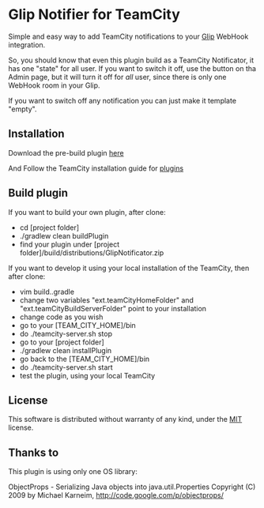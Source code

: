 # Glip Notifier for TeamCity
Simple and easy way to add TeamCity notifications to your [Glip](https://glip.com) WebHook integration.

So, you should know that even this plugin build as a TeamCity Notificator, it has one "state" for all user.
If you want to switch it off, use the button on tha Admin page, but it will turn it off for _all_ user, since
there is only one WebHook room in your Glip.

If you want to switch off any notification you can just make it template "empty".

## Installation
Download the  pre-build plugin [here](link?)

And Follow the TeamCity installation guide for [plugins](https://confluence.jetbrains.com/display/TCD9/Installing+Additional+Plugins)

## Build plugin

If you want to build your own plugin, after clone:

* cd [project folder]
* ./gradlew clean buildPlugin
* find your plugin under [project folder]/build/distributions/GlipNotificator.zip

If you want to develop it using your local installation of the TeamCity, then after clone:

* vim build..gradle
* change two variables "ext.teamCityHomeFolder" and "ext.teamCityBuildServerFolder" point to your installation
* change code as you wish
* go to your [TEAM_CITY_HOME]/bin
* do ./teamcity-server.sh stop
* go to your [project folder]
* ./gradlew clean installPlugin
* go back to the [TEAM_CITY_HOME]/bin
* do ./teamcity-server.sh start
* test the plugin, using your local TeamCity

## License
This software is distributed without warranty of any kind, under the [MIT](https://opensource.org/licenses/MIT) license.

## Thanks to
This plugin is using only one OS library:

ObjectProps - Serializing Java objects into java.util.Properties
Copyright (C) 2009 by Michael Karneim, http://code.google.com/p/objectprops/